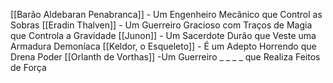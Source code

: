 [[Barão Aldebaran Penabranca]] - Um Engenheiro Mecânico que Control as Sobras
[[Eradin Thalven]] - Um Guerreiro Gracioso com Traços de Magia que Controla a Gravidade
[[Junon]] - Um Sacerdote Durão que Veste uma Armadura Demoníaca
[[Keldor, o Esqueleto]] - É um Adepto Horrendo que Drena Poder
[[Orlanth de Vorthas]] -Um Guerreiro _ _ _ _ que Realiza Feitos de Força

